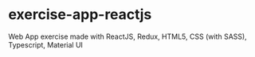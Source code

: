 # exercise-app-reactjs
Web App exercise made with ReactJS, Redux, HTML5, CSS (with SASS), Typescript, Material UI
